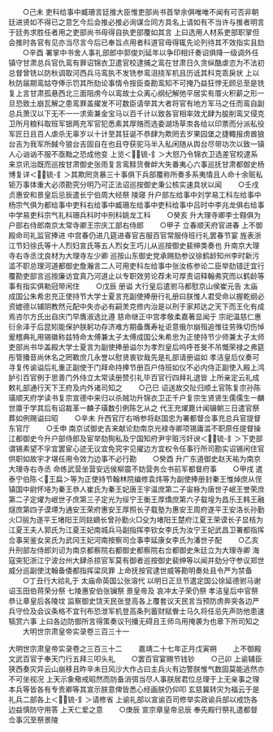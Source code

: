 <!-- { "loadSidebar": true } -->
　　○己未  吏科给事中臧珊言廷推大臣惟吏部尚书首举余俱唯唯不闻有可否非朝廷进贤如不得已之意乞今后会推必推必询谋佥同方具名上请如有不当许与推者明言于廷务求胜任者用之吏部尚书毋得自执吏部覆如其言  上曰选用人材系吏部职掌但会推时各官有见亦当尽言今后已奉旨点用者科道官毋得辄先论列待其不效指实且劾
　　○辛酉  署掌中书舍人事礼部郎中郭俊刘延年以争印相讦奏诏俱降一级调外任  镇守甘肃总兵官仇鸾有罪诏锦衣卫遣官校逮捕之鸾在甘肃日久贪纵酷虐恣为不法初总督曾铣以防秋调取河西兵马鸾执不发铣参鸾沮挠军机且历诋其科克乖戾状  上以秋防届期鸾姑夺俸示罚其所劾论事情令按臣查勘鸾知不可掩乃益狂悖无顾忌至是铣复上言甘肃孤悬西北三面阻虏今以鸾故士众离心纲纪解弛平居实有厝火积薪之形一旦恐致土崩瓦解之患鸾罪盖擢发不可数臣请举其大者将官有地方军马之任而鸾自副总兵萧汉以下无不一一求索兼金宝马以百千计以致各官相率效尤肆为朘削鸾又侵克卫所月粮科取班军银两充军官犯悉素其厚赂而选委湖场草朿各给以印票而分派私役军匠日且百人虐杀无辜岁以十计至其狂诞不恭肆为欺罔去岁果园堡之捷輙报虏酋狼台吉为我军所馘今狼台吉固自在也且夺获驼马半入私闲随从舆台尽带功次以致一镇人心讻讻不服不亟黜之恐成他变  上览＜锍-釒＞大怒乃令锦衣卫选差官校逮系来京讯治既而巡按甘肃御史张雨复言鸾黩货餋衅大失番夷心六事巡抚甘肃都御史杨博复详＜锍-釒＞其欺罔贪暴三十事俱下兵部覆称所奏多系夷情且人命十余赃私钜万事体重大必须勘究分明乃可正法诏巡按御史秉公核实速具状以闻
　　○壬戌  贞惠安和景皇后忌辰遣长宁伯周大经祭  陵寝  升户部左给事中刘学易工科左给事中杨宗气俱为都给事中吏科右给事中臧珊左给事中吏科给事中吕时中李兆龙俱右给事中学易吏科宗气礼科珊兵科时中刑科姚龙工科
　　○癸亥  升大理寺卿李士翱俱为户部右侍郎南京太常寺卿王宗庆工部右侍郎
　　○甲子  立春顺天府官进春  上不御殿命司礼监官捧进  中宫春仍进几筵进春官吉服百官常服侍班行礼罢春节宴  旌表浙江节妇徐氏等十人烈妇宣氏等五人烈女王巧儿从巡按御史裴绅类奏也  升南京大理寺右寺丞沈良材为大理寺左少卿  巡按山东御史党承赐劾参议徐鹤龄知州李时新污滥不职总理河道都御史詹瀚言二人可用吏科左给事中张汝栋参论二臣举劾错迂宜行覆勘吏部言巡按廉访宜真乃河道止以专职效劳论荐未可厚责诏释翰弗究而以鹤龄等事有指实俱勒冠带闲住
　　○戊辰  册谥  大行皇后遣驸马都慰京山侯崔元告  太庙成国公朱希忠充正使持节大学士夏言充副使捧册行礼册曰朕惟人君受命以握乾纲必资媲德以辅阴教然元配中失亦必有嗣羙克修内治是以刑于家邦达之天下而王化有成焉咨尔方氏出自庆门早膺淑选比遵  慈命继正中宫孝敬柔嘉著显闻于  宗祀温慈仁惠衍余泽于后昆矧能保护朕躬功存济难方期备膺寿祉讵意俄尔崩殂追惟往劳殊切伤悼爰稽典礼用锡徽称兹特命太傅兼太子太傅成国公朱希忠为正使持节少师兼太子太师吏部尚书华盖殿大学士夏言为副使捧册谥尔为孝烈皇后呜呼苍旻不吊慨荣禄之弗筵彤管播音尚休名之罔斁庶几永誉以慰贤衷钦哉先是礼部请册谥如  孝洁皇后仪奏可寻复传谕谥后礼重正副使于门拜命持捧节册百户侍班如仪不必内侍正副使入殿上鸿胪引百官例于思善门外侍立太常读册赞引礼毕百官行四拜礼退皆  上所亲定云礼成敕礼部通行天下王府及内外诸司知之
　　○己巳  诏送故交阯归顺土官陈复宗孙陈璜顺天府学读书复宗宣德中来归以杀贼功升锦衣卫正千户复宗生贤贤生儒儒生一麟世廪于学其后有诏裁革一麟子璜数引例陈乞从之  代王充燿薨计闻辍朝三日遣官祭葬如例赐谥曰昭
　　○辛未  升西官厅右哨参将赵国忠为署都督佥事充总兵官提督东官厅
　　○壬申  南京试御史吉来献论劾南京光禄寺卿项锡庸滥不职原任提督操江都御史今升户部侍郎及宦举劾狥私及宁国知府尹宇赃污奸谀＜锍-釒＞下吏部谓锡素望不孚宜罢宦心迹无议宜免究宇见擢边方宜权令任事行所司勘实诏锡闲住官供职如故宇才堪任用令效力边事不必行勘
　　○癸酉  升广东道御史赵天祐为南京大理寺右寺丞  命练武营坐营安远侯柳震不妨营务佥书前军都督府事
　　○甲戌  遣泰宁伯陈＜王扁＞等为正使持节翰林院编修袁炜等为副使捧册封秦王惟焯庶从侄镇国中尉怀埢为秦王恭人崔氏为秦王妃唐王宇温庶第二子宙栐为唐世子岷王誉荣庶第二子定燿为岷世子庶第三子定光为绥宁王衡王厚燆庶第六子载堭为昌乐王韩王融燧庶第四子谟墆为通安王荣府惠安王厚照长子载塾为惠安王周府遂平王安洛长孙勤火□丽为遂平王堵阳王同鉣嫡长曾孙勤火□殳为堵阳王楚府江夏王荣谟长子显桔为江夏王夫人郭氏为江夏王妃南城兵马副指挥李钦女李氏为汝宁王妃武昌卫署都指挥佥事吴鉴女吴氏为武冈王妃河南按察司佥事李延康女李氏为潘世子配
　　○乙亥  升刑部左侍郎刘讱为南京都察院右都御史都察院右佥都御史朱廷立为大理寺卿  海寇突犯浙江宁波台州大肆杀掠官军莫有御者巡按御史裴绅等以闻并劾分守参议郑世威分巡副使沈翰备倭都指挥梁凤罪  上命抚按官逮世威等勘明奏处且令严为禁备
　　○丁丑行大祫礼于  太庙命英国公张溶代  以明日正旦节遣定国公徐延德驸马谢诏玉田伯蒋荣分祭  七陵惠安伯张镧祭  景皇帝及  哀冲太子荣仍祭  孝洁皇后中官祭  恭让章皇后各陵坟  监察御史饶天民张登高各上覆套议天民言当预防虏奔突各边严兵守俭及会议条格不宜刊布恐泄军机登高条列蓄财赋餋士马久将任忌先声防他患速犒赏六事  上曰各边防御所言得策奏议刊播无碍且王师乌用掩袭为也章下所司知之
　　大明世宗肃皇帝实录卷三百三十一


大明世宗肃皇帝实录卷之三百三十二
　　嘉靖二十七年正月戊寅朔
　　上不御殿文武百官于奉天门行五拜三叩头礼
　　○罢百官宴赐节钱钞
　　○己卯  上谕辅臣狭西奏灾异云山崩移且昨辛未日风沙大作占曰主兵火有边警朕惟气数固莫能逃然亦不可坐视况  上天示象儆戒昭然而防备消弭当尽人事朕居君位总理于上无亲事之理本兵等皆各有专责卿等其宣示朕意俾皆悉心经画朕仍仰叩  玄慈冀转灾为福云于是礼兵二部各上＜锍-釒＞请修省  上谕礼部以宣谕百司修举实政谕兵部以戒饬各边益慎防守用答  上天仁爱之意
　　○庚辰  宣宗章皇帝忌辰  奉先殿行祭礼遣都督佥事沉至祭景陵
